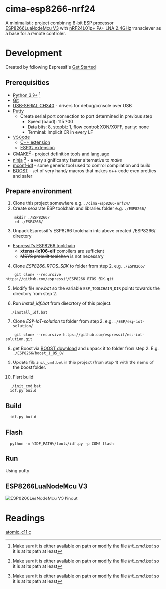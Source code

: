 # cima-esp8266-nrf24

A minimalistic project combining 8-bit ESP processor [ESP8266LuaNodeMcu V3](https://www.laskakit.cz/iot-esp8266-lua-nodemcu-v3-wifi-modul--tcp-ip/) with [nRF24L01p+ PA+ LNA 2.4GHz](https://www.laskakit.cz/bezdratovy-modul-nrf24l01p--pa--lna-2-4ghz/) transciever as a base for a remote controler.

# Development

Created by following Espressif's [Get Started](https://docs.espressif.com/projects/esp8266-rtos-sdk/en/latest/get-started/index.html)

## Prerequisities

- [Python 3.9+](https://www.python.org/downloads/) [^1]
- [Git](https://git-scm.com/download/win)
- [USB-SERIAL CH340](https://www.wch-ic.com/search?q=CH340&t=downloads) -  drivers for debug/console over USB
- [Putty](https://www.chiark.greenend.org.uk/~sgtatham/putty/latest.html)
  - Create serial port connection to port determined in previous step
    - Speed (baud): 115 200
    - Data bits: 8, stopbit: 1, flow control: XON/XOFF, parity: none
    - Terminal: Implicit CR in every LF
- [VSCode](https://code.visualstudio.com/)
  - [C++ extension](https://marketplace.visualstudio.com/items?itemName=ms-vscode.cpptools)
  - [ESP32 extension](https://marketplace.visualstudio.com/items?itemName=espressif.esp-idf-extension)
- [CMAKE](https://cmake.org/)[^1] - project definition tools and language
- [ninja](https://github.com/ninja-build/ninja/releases) [^1] - a very significantly faster alternative to _make_
- [mconf-idf](https://github.com/espressif/kconfig-frontends/releases/) - some generic tool used to control compilation and build
- [BOOST](https://www.boost.org/users/download/) - set of very handy macros that makes c++ code even pretties and safer

[^1]: Make sure it is either available on path or modify the file *init_cmd.bat* so it is at its path at least
## Prepare environment

1. Clone this project somewhere e.g. `./cima-esp8266-nrf24/`
2. Create separate ESP toolchain and libraries folder e.g. `./ESP8266/`
```
    mkdir ./ESP8266/
    cd ./ESP8266/
```
3. Unpack Espressif's ESP8266 toolchain into above created ./ESP8266/ directory
- [Espressif's ESP8266 toolchain](https://docs.espressif.com/projects/esp8266-rtos-sdk/en/latest/get-started/windows-setup.html)
  - **xtensa-lx106-elf** compilers are sufficient
  - ~~MSYS prebuilt toolchain~~ is not necessary
4. Clone _ESP8266_RTOS_SDK_ to folder from step 2. e.g. `./ESP8266/`
```
    git clone --recursive https://github.com/espressif/ESP8266_RTOS_SDK.git
```
5. Modify file *env.bat* so the variable `ESP_TOOLCHAIN_DIR` points towards the directory from step 2.

6. Run *install_idf.bat* from direcrtory of this project.
```
  ./install_idf.bat
```
7. Clone _ESP-IoT-solution_ to folder from step 2. e.g. `./ESP/esp-iot-solution/`
```
    git clone --recursive https://github.com/espressif/esp-iot-solution.git
```
8. get Boost via [BOOST download](https://www.boost.org/users/download/) and unpack it to folder from step 2. E.g. `./ESP8266/boost_1_85_0/`

9. Update file `init_cmd.bat` in this project (from step 1) with the name of the boost folder.
10. Fisrt build
```
  ./init_cmd.bat
  idf.py build
```

## Build
```
  idf.py build
```

## Flash
```
  python -m %IDF_PATH%/tools/idf.py -p COM6 flash
```

## Run
Using putty

## ESP8266LuaNodeMcu V3

![ESP8266LuaNodeMcu V3 Pinout](https://www.laskakit.cz/user/related_files/nodemcuv3_0-pinout.jpg)

# Readings

[atomic_c11.c](https://github.com/iot-lab/riot-upstream/blob/master/core/atomic_c11.c)